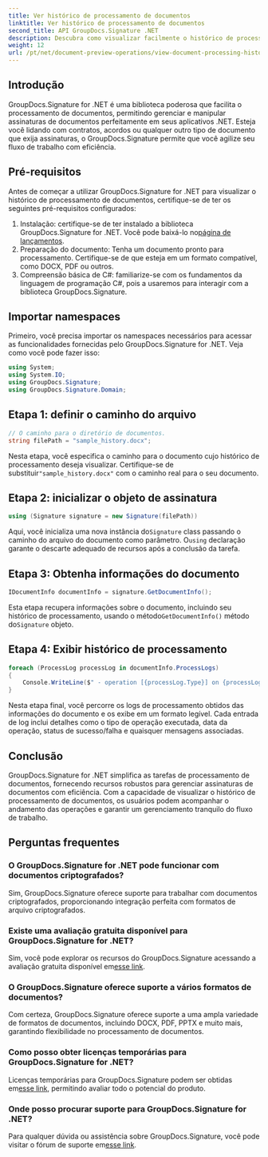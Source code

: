 ```yaml
---
title: Ver histórico de processamento de documentos
linktitle: Ver histórico de processamento de documentos
second_title: API GroupDocs.Signature .NET
description: Descubra como visualizar facilmente o histórico de processamento de documentos usando GroupDocs.Signature for .NET. Siga nosso guia passo a passo para um gerenciamento contínuo do fluxo de trabalho.
weight: 12
url: /pt/net/document-preview-operations/view-document-processing-history/
---
```

## Introdução
GroupDocs.Signature for .NET é uma biblioteca poderosa que facilita o processamento de documentos, permitindo gerenciar e manipular assinaturas de documentos perfeitamente em seus aplicativos .NET. Esteja você lidando com contratos, acordos ou qualquer outro tipo de documento que exija assinaturas, o GroupDocs.Signature permite que você agilize seu fluxo de trabalho com eficiência.
## Pré-requisitos
Antes de começar a utilizar GroupDocs.Signature for .NET para visualizar o histórico de processamento de documentos, certifique-se de ter os seguintes pré-requisitos configurados:
1.  Instalação: certifique-se de ter instalado a biblioteca GroupDocs.Signature for .NET. Você pode baixá-lo no[página de lançamentos](https://releases.groupdocs.com/signature/net/).
2. Preparação do documento: Tenha um documento pronto para processamento. Certifique-se de que esteja em um formato compatível, como DOCX, PDF ou outros.
3. Compreensão básica de C#: familiarize-se com os fundamentos da linguagem de programação C#, pois a usaremos para interagir com a biblioteca GroupDocs.Signature.

## Importar namespaces
Primeiro, você precisa importar os namespaces necessários para acessar as funcionalidades fornecidas pelo GroupDocs.Signature for .NET. Veja como você pode fazer isso:
```csharp
using System;
using System.IO;
using GroupDocs.Signature;
using GroupDocs.Signature.Domain;
```
## Etapa 1: definir o caminho do arquivo
```csharp
// O caminho para o diretório de documentos.
string filePath = "sample_history.docx";
```
 Nesta etapa, você especifica o caminho para o documento cujo histórico de processamento deseja visualizar. Certifique-se de substituir`"sample_history.docx"` com o caminho real para o seu documento.
## Etapa 2: inicializar o objeto de assinatura
```csharp
using (Signature signature = new Signature(filePath))
```
 Aqui, você inicializa uma nova instância do`Signature` class passando o caminho do arquivo do documento como parâmetro. O`using` declaração garante o descarte adequado de recursos após a conclusão da tarefa.
## Etapa 3: Obtenha informações do documento
```csharp
IDocumentInfo documentInfo = signature.GetDocumentInfo();
```
 Esta etapa recupera informações sobre o documento, incluindo seu histórico de processamento, usando o método`GetDocumentInfo()` método do`Signature` objeto.
## Etapa 4: Exibir histórico de processamento
```csharp
foreach (ProcessLog processLog in documentInfo.ProcessLogs)
{
    Console.WriteLine($" - operation [{processLog.Type}] on {processLog.Date.ToShortDateString()}. Succeeded/Failed {processLog.Succeeded}/{processLog.Failed}. Message: {processLog.Message}");
}
```
Nesta etapa final, você percorre os logs de processamento obtidos das informações do documento e os exibe em um formato legível. Cada entrada de log inclui detalhes como o tipo de operação executada, data da operação, status de sucesso/falha e quaisquer mensagens associadas.

## Conclusão
GroupDocs.Signature for .NET simplifica as tarefas de processamento de documentos, fornecendo recursos robustos para gerenciar assinaturas de documentos com eficiência. Com a capacidade de visualizar o histórico de processamento de documentos, os usuários podem acompanhar o andamento das operações e garantir um gerenciamento tranquilo do fluxo de trabalho.
## Perguntas frequentes
### O GroupDocs.Signature for .NET pode funcionar com documentos criptografados?
Sim, GroupDocs.Signature oferece suporte para trabalhar com documentos criptografados, proporcionando integração perfeita com formatos de arquivo criptografados.
### Existe uma avaliação gratuita disponível para GroupDocs.Signature for .NET?
 Sim, você pode explorar os recursos do GroupDocs.Signature acessando a avaliação gratuita disponível em[esse link](https://releases.groupdocs.com/).
### O GroupDocs.Signature oferece suporte a vários formatos de documentos?
Com certeza, GroupDocs.Signature oferece suporte a uma ampla variedade de formatos de documentos, incluindo DOCX, PDF, PPTX e muito mais, garantindo flexibilidade no processamento de documentos.
### Como posso obter licenças temporárias para GroupDocs.Signature for .NET?
 Licenças temporárias para GroupDocs.Signature podem ser obtidas em[esse link](https://purchase.groupdocs.com/temporary-license/), permitindo avaliar todo o potencial do produto.
### Onde posso procurar suporte para GroupDocs.Signature for .NET?
 Para qualquer dúvida ou assistência sobre GroupDocs.Signature, você pode visitar o fórum de suporte em[esse link](https://forum.groupdocs.com/c/signature/13).